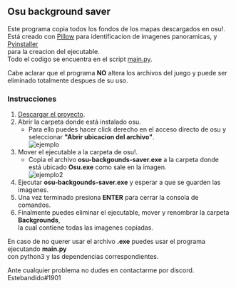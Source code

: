 ## Osu background saver

Este programa copia todos los fondos de los mapas descargados en osu!.  
Está creado con [Pillow](https://github.com/python-pillow/Pillow) para identificacion de imagenes panoramicas, y [Pyinstaller](https://github.com/pyinstaller/pyinstaller)  
para la creacion del ejecutable.  
Todo el codigo se encuentra en el script [main.py](https://github.com/estebandido0/osu-backgrounds-saver/blob/master/main.py).  

Cabe aclarar que el programa **NO** altera los archivos del juego y puede ser  
eliminado totalmente despues de su uso.


### Instrucciones

1. [Descargar el proyecto](https://github.com/estebandido0/osu-backgrounds-saver/archive/master.zip).
2. Abrir la carpeta donde está instalado osu.  
   * Para ello puedes hacer click derecho en el acceso directo de osu y  
   seleccionar **"Abrir ubicacion del archivo"**.  
   ![ejemplo](https://i.imgur.com/qEdV6U7.png)
3. Mover el ejecutable a la carpeta de osu!.
    * Copia el archivo **osu-backgounds-saver.exe** a la carpeta donde  
    está ubicado **Osu.exe** como sale en la imagen.  
    ![ejemplo2](https://i.imgur.com/LlsrydE.png)
4. Ejecutar **osu-backgounds-saver.exe** y esperar a que se guarden las imagenes.
5. Una vez terminado presiona **ENTER** para cerrar la consola de comandos.
6. Finalmente puedes eliminar el ejecutable, mover y renombrar la carpeta **Backgrounds**,  
   la cual contiene todas las imagenes copiadas.


En caso de no querer usar el archivo **.exe** puedes usar el programa ejecutando **main.py**  
con python3 y las dependencias correspondientes.

    
Ante cualquier problema no dudes en contactarme por discord. 
Estebandido#1901
